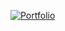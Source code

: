 [![Portfolio](https://img.shields.io/badge/Portfolio-FF5722?style=for-the-badge&logo=todoist&logoColor=white)](https://danilotavar.es)
